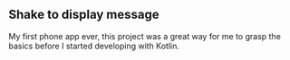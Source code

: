 ﻿## Shake to display message 

My first phone app ever, this project was a great way for me to grasp the basics before I started developing with Kotlin.
